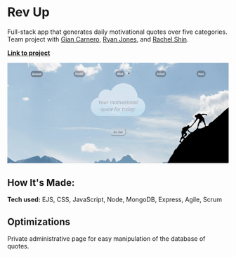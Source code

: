 # Rev Up
Full-stack app that generates daily motivational quotes over five categories. Team project with [Gian Carnero](https://github.com/juhjuhjuhgian), [Ryan Jones](https://github.com/ryanJonesHTX), and [Rachel Shin](https://github.com/rachelshin).

[**Link to project**](http://unusual-zipper-wasp.cyclic.app/)

![gif of project pages](public/images/project.gif)

## How It's Made:

**Tech used:** EJS, CSS, JavaScript, Node, MongoDB, Express, Agile, Scrum

## Optimizations

Private administrative page for easy manipulation of the database of quotes. 



